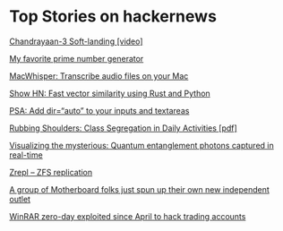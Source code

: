 # Top Stories on hackernews <br />
[Chandrayaan-3 Soft-landing [video]](https://www.isro.gov.in/LIVE_telecast_of_Soft_landing.html)

[My favorite prime number generator](https://eli.thegreenplace.net/2023/my-favorite-prime-number-generator/)

[MacWhisper: Transcribe audio files on your Mac](https://goodsnooze.gumroad.com/l/macwhisper)

[Show HN: Fast vector similarity using Rust and Python](https://github.com/Dicklesworthstone/fast_vector_similarity)

[PSA: Add dir=“auto” to your inputs and textareas](https://mough.xyz/312/psa-add-dir-auto-to-your-inputs-and-textareas)

[Rubbing Shoulders: Class Segregation in Daily Activities [pdf]](https://maximmassenkoff.com/papers/RubbingShoulders.pdf)

[Visualizing the mysterious: Quantum entanglement photons captured in real-time](https://phys.org/news/2023-08-visualizing-mysterious-quantum-entanglement-photons.amp)

[Zrepl – ZFS replication](https://zrepl.github.io/)

[A group of Motherboard folks just spun up their own new independent outlet](https://www.404media.co/welcome-to-404-media/)

[WinRAR zero-day exploited since April to hack trading accounts](https://www.bleepingcomputer.com/news/security/winrar-zero-day-exploited-since-april-to-hack-trading-accounts/)
